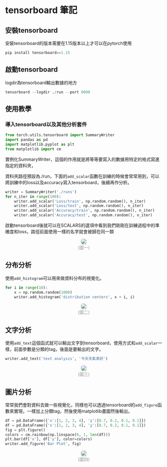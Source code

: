 # tensorboard 筆記

## 安裝tensorboard

安裝tensorboard的版本需要在1.15版本以上才可以在pytorch使用

```python
pip install tensorboard==1.15
```

## 啟動tensorboard

logdir為tensorboard輸出數據的地方

```python
tensorboard --logdir ./run --port 8000
```

## 使用教學

### 導入tensorboard以及其他分析套件

```python
from torch.utils.tensorboard import SummaryWriter
import pandas as pd
import matplotlib.pyplot as plt
from matplotlib import cm
```

實例化SummaryWriter，這個的作用就是將等等要寫入的數據用特定的格式寫進指定的資料夾，

資料夾路徑預設為./run，下面的`add_scalar`函數在訓練的時候會常常用到，可以將訓練中的loss以及accuracy寫入tensorboard，後續再作分析。

```python
writer = SummaryWriter('./runs')
for n_iter in range(100):
    writer.add_scalar('Loss/train', np.random.random(), n_iter)
    writer.add_scalar('Loss/test', np.random.random(), n_iter)
    writer.add_scalar('Accuracy/train', np.random.random(), n_iter)
    writer.add_scalar('Accuracy/test', np.random.random(), n_iter)
```

啟動tensorboard後就可以在SCALARS的選項中看到我們剛剛在訓練過程中的準確度和loss，路徑前面使用一樣的名字就會被歸在同一類

<center>
    <img style="border-radius: 0.3125em;
    box-shadow: 0 2px 4px 0 rgba(34,36,38,.12),0 2px 10px 0 rgba(34,36,38,.08);" 
    src="../assets/images/tensorboard/scalar.png">
    <br>
    <div style="color:orange; border-bottom: 0px solid #d9d9d9;
    display: inline-block;
    color: #999;
    padding: 1px;">(圖一)</div>
</center>

## 分布分析

使用`add_histogram`可以用來做資料分布的視覺化。

```python
for i in range(10):
    x = np.random.random(1000)
    writer.add_histogram('distribution centers', x + i, i)
```

<center>
    <img style="border-radius: 0.3125em;
    box-shadow: 0 2px 4px 0 rgba(34,36,38,.12),0 2px 10px 0 rgba(34,36,38,.08);" 
    src="../assets/images/tensorboard/model.png">
    <br>
    <div style="color:orange; border-bottom: 0px solid #d9d9d9;
    display: inline-block;
    color: #999;
    padding: 1px;">(圖二)</div>
</center>


## 文字分析

使用`add_text`這個函式就可以輸出文字到tensorboard，使用方式和`add_scalar`一樣，前面參數是分類的tag，後面是要輸出的文字。

```python
writer.add_text('text analysis', '今天天氣真好')
```

<center>
    <img style="border-radius: 0.3125em;
    box-shadow: 0 2px 4px 0 rgba(34,36,38,.12),0 2px 10px 0 rgba(34,36,38,.08);" 
    src="../assets/images/tensorboard/text.png">
    <br>
    <div style="color:orange; border-bottom: 0px solid #d9d9d9;
    display: inline-block;
    color: #999;
    padding: 1px;">(圖三)</div>
</center>

## 圖片分析

常常我們會對資料去做一些視覺化，同樣也可以透過tensorboard的`add_figure`函數來實現，一樣加上分類tag，然後使用matplotlib畫圖然後輸出。

```python
df = pd.DataFrame({'x':[1, 2, 3, 4], 'y':[0.7, 0.2, 0.1, 0.1]})
df = pd.DataFrame({'x':[1, 2, 3, 4], 'y':[0.7, 0.2, 0.1, 0.1]})
fig = plt.figure()
colors = cm.rainbow(np.linspace(0, 1, len(df)))
plt.bar(df['x'], df['y'], color=colors)
writer.add_figure('Bar Plot', fig)
```

<center>
    <img style="border-radius: 0.3125em;
    box-shadow: 0 2px 4px 0 rgba(34,36,38,.12),0 2px 10px 0 rgba(34,36,38,.08);" 
    src="../assets/images/tensorboard/text.png">
    <br>
    <div style="color:orange; border-bottom: 0px solid #d9d9d9;
    display: inline-block;
    color: #999;
    padding: 1px;">(圖四)</div>
</center>
